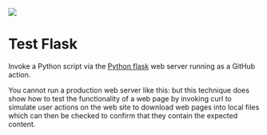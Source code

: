 <div>
    <p><a href="https://github.com/philiprbrenan/flask"><img src="https://github.com/philiprbrenan/flask/workflows/Test/badge.svg"></a>
</div>

# Test Flask

Invoke a Python script via the [Python flask](https://flask.palletsprojects.com) web server running as a GitHub
action.

You cannot run a production web server like this: but this technique does show
how to test the functionality of a web page by invoking curl to simulate user
actions on the web site to download web pages into local files which can then
be checked to confirm that they contain the expected content.
